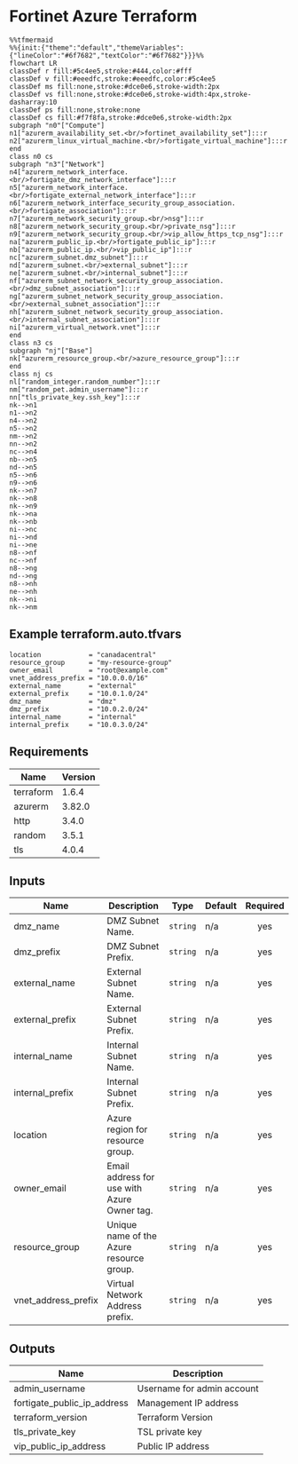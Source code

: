 # Fortinet Azure Terraform

```mermaid
%%tfmermaid
%%{init:{"theme":"default","themeVariables":{"lineColor":"#6f7682","textColor":"#6f7682"}}}%%
flowchart LR
classDef r fill:#5c4ee5,stroke:#444,color:#fff
classDef v fill:#eeedfc,stroke:#eeedfc,color:#5c4ee5
classDef ms fill:none,stroke:#dce0e6,stroke-width:2px
classDef vs fill:none,stroke:#dce0e6,stroke-width:4px,stroke-dasharray:10
classDef ps fill:none,stroke:none
classDef cs fill:#f7f8fa,stroke:#dce0e6,stroke-width:2px
subgraph "n0"["Compute"]
n1["azurerm_availability_set.<br/>fortinet_availability_set"]:::r
n2["azurerm_linux_virtual_machine.<br/>fortigate_virtual_machine"]:::r
end
class n0 cs
subgraph "n3"["Network"]
n4["azurerm_network_interface.<br/>fortigate_dmz_network_interface"]:::r
n5["azurerm_network_interface.<br/>fortigate_external_network_interface"]:::r
n6["azurerm_network_interface_security_group_association.<br/>fortigate_association"]:::r
n7["azurerm_network_security_group.<br/>nsg"]:::r
n8["azurerm_network_security_group.<br/>private_nsg"]:::r
n9["azurerm_network_security_group.<br/>vip_allow_https_tcp_nsg"]:::r
na["azurerm_public_ip.<br/>fortigate_public_ip"]:::r
nb["azurerm_public_ip.<br/>vip_public_ip"]:::r
nc["azurerm_subnet.dmz_subnet"]:::r
nd["azurerm_subnet.<br/>external_subnet"]:::r
ne["azurerm_subnet.<br/>internal_subnet"]:::r
nf["azurerm_subnet_network_security_group_association.<br/>dmz_subnet_association"]:::r
ng["azurerm_subnet_network_security_group_association.<br/>external_subnet_association"]:::r
nh["azurerm_subnet_network_security_group_association.<br/>internal_subnet_association"]:::r
ni["azurerm_virtual_network.vnet"]:::r
end
class n3 cs
subgraph "nj"["Base"]
nk["azurerm_resource_group.<br/>azure_resource_group"]:::r
end
class nj cs
nl["random_integer.random_number"]:::r
nm["random_pet.admin_username"]:::r
nn["tls_private_key.ssh_key"]:::r
nk-->n1
n1-->n2
n4-->n2
n5-->n2
nm-->n2
nn-->n2
nc-->n4
nb-->n5
nd-->n5
n5-->n6
n9-->n6
nk-->n7
nk-->n8
nk-->n9
nk-->na
nk-->nb
ni-->nc
ni-->nd
ni-->ne
n8-->nf
nc-->nf
n8-->ng
nd-->ng
n8-->nh
ne-->nh
nk-->ni
nk-->nm
```

<!-- BEGIN_TF_DOCS -->
## Example terraform.auto.tfvars

```hcl
location            = "canadacentral"
resource_group      = "my-resource-group"
owner_email         = "root@example.com"
vnet_address_prefix = "10.0.0.0/16"
external_name       = "external"
external_prefix     = "10.0.1.0/24"
dmz_name            = "dmz"
dmz_prefix          = "10.0.2.0/24"
internal_name       = "internal"
internal_prefix     = "10.0.3.0/24"
```


## Requirements

| Name | Version |
|------|---------|
| terraform | 1.6.4 |
| azurerm | 3.82.0 |
| http | 3.4.0 |
| random | 3.5.1 |
| tls | 4.0.4 |

## Inputs

| Name | Description | Type | Default | Required |
|------|-------------|------|---------|:--------:|
| dmz\_name | DMZ Subnet Name. | `string` | n/a | yes |
| dmz\_prefix | DMZ Subnet Prefix. | `string` | n/a | yes |
| external\_name | External Subnet Name. | `string` | n/a | yes |
| external\_prefix | External Subnet Prefix. | `string` | n/a | yes |
| internal\_name | Internal Subnet Name. | `string` | n/a | yes |
| internal\_prefix | Internal Subnet Prefix. | `string` | n/a | yes |
| location | Azure region for resource group. | `string` | n/a | yes |
| owner\_email | Email address for use with Azure Owner tag. | `string` | n/a | yes |
| resource\_group | Unique name of the Azure resource group. | `string` | n/a | yes |
| vnet\_address\_prefix | Virtual Network Address prefix. | `string` | n/a | yes |
## Outputs

| Name | Description |
|------|-------------|
| admin\_username | Username for admin account |
| fortigate\_public\_ip\_address | Management IP address |
| terraform\_version | Terraform Version |
| tls\_private\_key | TSL private key |
| vip\_public\_ip\_address | Public IP address |

<!-- END_TF_DOCS -->
